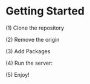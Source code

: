# Getting Started

(1) Clone the repository

(2) Remove the origin

(3) Add Packages

(4) Run the server:

(5) Enjoy!

